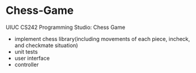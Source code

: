 # Chess-Game
UIUC CS242 Programming Studio: Chess Game
  - implement chess library(including movements of each piece, incheck, and checkmate situation)
  - unit tests
  - user interface
  - controller

